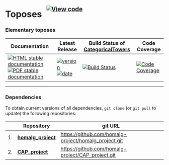<!-- BEGIN HEADER -->
# Toposes&ensp;<sup><sup>[![View code][code-img]][code-url]</sup></sup>

### Elementary toposes

| Documentation | Latest Release | Build Status of [CategoricalTowers](/../../) | Code Coverage |
| ------------- | -------------- | ------------ | ------------- |
| [![HTML stable documentation][html-img]][html-url] [![PDF stable documentation][pdf-img]][pdf-url] | [![version][version-img]][version-url] [![date][date-img]][date-url] | [![Build Status][tests-img]][tests-url] | [![Code Coverage][codecov-img]][codecov-url] |

<!-- END HEADER -->

<!-- BEGIN FOOTER -->
---

### Dependencies

To obtain current versions of all dependencies, `git clone` (or `git pull` to update) the following repositories:

|    | Repository | git URL |
|--- | ---------- | ------- |
| 1. | [**homalg_project**](https://github.com/homalg-project/homalg_project#readme) | https://github.com/homalg-project/homalg_project.git |
| 2. | [**CAP_project**](https://github.com/homalg-project/CAP_project#readme) | https://github.com/homalg-project/CAP_project.git |

[html-img]: https://img.shields.io/badge/🔗%20HTML-stable-blue.svg
[html-url]: https://homalg-project.github.io/CategoricalTowers/Toposes/doc/chap0_mj.html

[pdf-img]: https://img.shields.io/badge/🔗%20PDF-stable-blue.svg
[pdf-url]: https://homalg-project.github.io/CategoricalTowers/Toposes/download_pdf.html

[version-img]: https://img.shields.io/endpoint?url=https://homalg-project.github.io/CategoricalTowers/Toposes/badge_version.json&label=🔗%20version&color=yellow
[version-url]: https://homalg-project.github.io/CategoricalTowers/Toposes/view_release.html

[date-img]: https://img.shields.io/endpoint?url=https://homalg-project.github.io/CategoricalTowers/Toposes/badge_date.json&label=🔗%20released%20on&color=yellow
[date-url]: https://homalg-project.github.io/CategoricalTowers/Toposes/view_release.html

[tests-img]: https://github.com/homalg-project/CategoricalTowers/actions/workflows/Tests.yml/badge.svg?branch=master
[tests-url]: https://github.com/homalg-project/CategoricalTowers/actions/workflows/Tests.yml?query=branch%3Amaster

[codecov-img]: https://codecov.io/gh/homalg-project/CategoricalTowers/branch/master/graph/badge.svg?flag=Toposes
[codecov-url]: https://codecov.io/gh/homalg-project/CategoricalTowers/tree/master/Toposes

[code-img]: https://img.shields.io/badge/-View%20code-blue?logo=github
[code-url]: https://github.com/homalg-project/CategoricalTowers/tree/master/Toposes#top
<!-- END FOOTER -->
